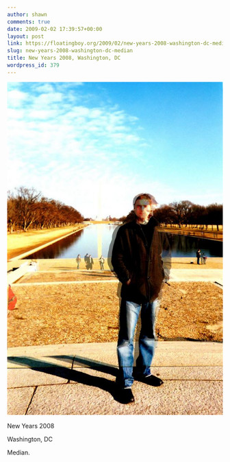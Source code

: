 ```yaml
---
author: shawn
comments: true
date: 2009-02-02 17:39:57+00:00
layout: post
link: https://floatingboy.org/2009/02/new-years-2008-washington-dc-median/
slug: new-years-2008-washington-dc-median
title: New Years 2008, Washington, DC
wordpress_id: 379
---
```


![](/assets/media/2012/06/RUiF67WAdjgz1voysZUv978Io1_1280.jpg)

New Years 2008

Washington, DC

Median.
